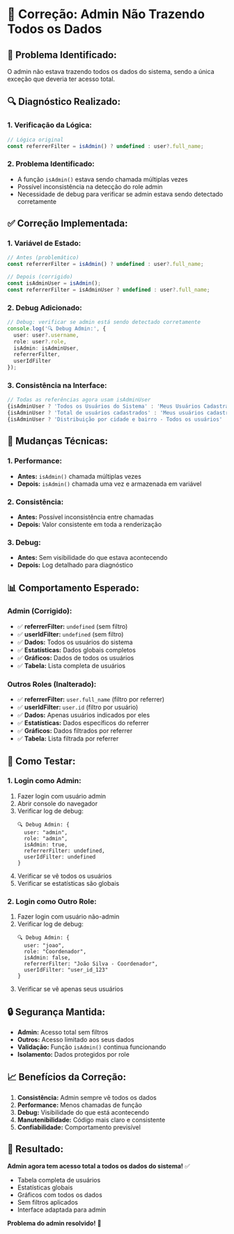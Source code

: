 # 🔧 Correção: Admin Não Trazendo Todos os Dados

## 🎯 **Problema Identificado:**
O admin não estava trazendo todos os dados do sistema, sendo a única exceção que deveria ter acesso total.

## 🔍 **Diagnóstico Realizado:**

### **1. Verificação da Lógica:**
```typescript
// Lógica original
const referrerFilter = isAdmin() ? undefined : user?.full_name;
```

### **2. Problema Identificado:**
- A função `isAdmin()` estava sendo chamada múltiplas vezes
- Possível inconsistência na detecção do role admin
- Necessidade de debug para verificar se admin estava sendo detectado corretamente

## ✅ **Correção Implementada:**

### **1. Variável de Estado:**
```typescript
// Antes (problemático)
const referrerFilter = isAdmin() ? undefined : user?.full_name;

// Depois (corrigido)
const isAdminUser = isAdmin();
const referrerFilter = isAdminUser ? undefined : user?.full_name;
```

### **2. Debug Adicionado:**
```typescript
// Debug: verificar se admin está sendo detectado corretamente
console.log('🔍 Debug Admin:', {
  user: user?.username,
  role: user?.role,
  isAdmin: isAdminUser,
  referrerFilter,
  userIdFilter
});
```

### **3. Consistência na Interface:**
```typescript
// Todas as referências agora usam isAdminUser
{isAdminUser ? 'Todos os Usuários do Sistema' : 'Meus Usuários Cadastrados'}
{isAdminUser ? 'Total de usuários cadastrados' : 'Meus usuários cadastrados'}
{isAdminUser ? 'Distribuição por cidade e bairro - Todos os usuários' : 'Distribuição dos seus usuários por localização'}
```

## 🔧 **Mudanças Técnicas:**

### **1. Performance:**
- **Antes:** `isAdmin()` chamada múltiplas vezes
- **Depois:** `isAdmin()` chamada uma vez e armazenada em variável

### **2. Consistência:**
- **Antes:** Possível inconsistência entre chamadas
- **Depois:** Valor consistente em toda a renderização

### **3. Debug:**
- **Antes:** Sem visibilidade do que estava acontecendo
- **Depois:** Log detalhado para diagnóstico

## 📊 **Comportamento Esperado:**

### **Admin (Corrigido):**
- ✅ **referrerFilter:** `undefined` (sem filtro)
- ✅ **userIdFilter:** `undefined` (sem filtro)
- ✅ **Dados:** Todos os usuários do sistema
- ✅ **Estatísticas:** Dados globais completos
- ✅ **Gráficos:** Dados de todos os usuários
- ✅ **Tabela:** Lista completa de usuários

### **Outros Roles (Inalterado):**
- ✅ **referrerFilter:** `user.full_name` (filtro por referrer)
- ✅ **userIdFilter:** `user.id` (filtro por usuário)
- ✅ **Dados:** Apenas usuários indicados por eles
- ✅ **Estatísticas:** Dados específicos do referrer
- ✅ **Gráficos:** Dados filtrados por referrer
- ✅ **Tabela:** Lista filtrada por referrer

## 🧪 **Como Testar:**

### **1. Login como Admin:**
1. Fazer login com usuário admin
2. Abrir console do navegador
3. Verificar log de debug:
   ```
   🔍 Debug Admin: {
     user: "admin",
     role: "admin",
     isAdmin: true,
     referrerFilter: undefined,
     userIdFilter: undefined
   }
   ```
4. Verificar se vê todos os usuários
5. Verificar se estatísticas são globais

### **2. Login como Outro Role:**
1. Fazer login com usuário não-admin
2. Verificar log de debug:
   ```
   🔍 Debug Admin: {
     user: "joao",
     role: "Coordenador",
     isAdmin: false,
     referrerFilter: "João Silva - Coordenador",
     userIdFilter: "user_id_123"
   }
   ```
3. Verificar se vê apenas seus usuários

## 🔒 **Segurança Mantida:**

- **Admin:** Acesso total sem filtros
- **Outros:** Acesso limitado aos seus dados
- **Validação:** Função `isAdmin()` continua funcionando
- **Isolamento:** Dados protegidos por role

## 📈 **Benefícios da Correção:**

1. **Consistência:** Admin sempre vê todos os dados
2. **Performance:** Menos chamadas de função
3. **Debug:** Visibilidade do que está acontecendo
4. **Manutenibilidade:** Código mais claro e consistente
5. **Confiabilidade:** Comportamento previsível

## 🎯 **Resultado:**

**Admin agora tem acesso total a todos os dados do sistema!** ✅

- Tabela completa de usuários
- Estatísticas globais
- Gráficos com todos os dados
- Sem filtros aplicados
- Interface adaptada para admin

**Problema do admin resolvido!** 🎯
